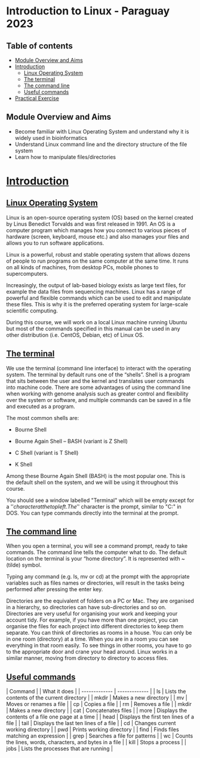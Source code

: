 # Introduction to Linux - Paraguay 2023 <!-- omit in toc -->

## Table of contents <!-- omit in toc -->
- [Module Overview and Aims](#module-overview-and-aims)
- [Introduction](#introduction)
  - [Linux Operating System](#linux-operating-system)
  - [The terminal](#the-terminal)
  - [The command line](#the-command-line)
  - [Useful commands](#useful-commands)
- [Practical Exercise](#practical-exercise)

## Module Overview and Aims
- Become familiar with Linux Operating System and understand why it is widely used in bioinformatics
- Understand Linux command line and the directory structure of the file system
- Learn how to manipulate files/directories

# [Introduction](#introduction)

## [Linux Operating System](#linux-operating-system)
Linux is an open-source operating system (OS) based on the kernel created by Linus Benedict Torvalds and was first released in 1991. An OS is a computer program which manages how you connect to various pieces of hardware (screen, keyboard, mouse etc.) and also manages your files and allows you to run software applications.

Linux is a powerful, robust and stable operating system that allows dozens of people to run programs on the same computer at the same time. It runs on all kinds of machines, from desktop PCs, mobile phones to supercomputers.

Increasingly, the output of lab-based biology exists as large text files, for example the data files from sequencing machines. Linux has a range of powerful and flexible commands which can be used to edit and manipulate these files. This is why it is the preferred operating system for large-scale scientific computing.

During this course, we will work on a local Linux machine running Ubuntu but most of the commands specified in this manual can be used in any other distribution (i.e. CentOS, Debian, etc) of Linux OS. 

## [The terminal](#the-terminal)
We use the terminal (command line interface) to interact with the operating system. The terminal by default runs one of the “shells”. Shell is a program that sits between the user and the kernel and translates user commands into machine code. There are some advantages of using the command line when working with genome analysis such as greater control and flexibility over the system or software, and multiple commands can be saved in a file and executed as a program. 

The most common shells are:

- Bourne Shell

- Bourne Again Shell – BASH (variant is Z Shell)

- C Shell (variant is T Shell)

- K Shell

Among these Bourne Again Shell (BASH) is the most popular one. This is the default shell on the
system, and we will be using it throughout this course. 

You should see a window labelled "Terminal" which will be empty except for a '$' character at the top left. The '$' character is the prompt, similar to "C:\" in DOS. 
You can type commands directly into the terminal at the prompt. 

## [The command line](#the-command-line)

When you open a terminal, you will see a command prompt, ready to take commands. The command line tells the computer what to do. The default location on the terminal is your “home directory”. It is represented with ~ (tilde) symbol. 

Typing any command (e.g. ls, mv or cd) at the prompt with the appropriate variables such as files names or directories, will result in the tasks being performed after pressing the enter key.

Directories are the equivalent of folders on a PC or Mac. They are organised in a hierarchy, so directories can have sub-directories and so on. Directories are very useful for organising your work and keeping your account tidy. For example, if you have more than one project, you can organise the files for each project into different directories to keep them separate. You can think of directories as rooms in a house. You can only be in one room (directory) at a time. When you are in a room you can see everything in that room easily. To see things in other rooms, you have to go to the appropriate door and crane your head around. Linux works in a similar manner, moving from directory to directory to access files. 

## [Useful commands](#useful-commands)

| Command	| | What it does |
| ------------- | ------------- |
| ls | Lists the contents of the current directory  |
| mkdir  | Makes a new directory  |
| mv | Moves or renames a file  |
| cp  | Copies a file  |
| rm | Removes a file  |
| mkdir  | Makes a new directory  |
| cat | Concatenates files  |
| more  | Displays the contents of a file one page at a time  |
| head | Displays the first ten lines of a file  |
| tail  | Displays the last ten lines of a file  |
| cd | Changes current working directory  |
| pwd	 | Prints working directory  |
| find  | Finds files matching an expression  |
| grep | Searches a file for patterns  |
| wc  | Counts the lines, words, characters, and bytes in a file  |
| kill | Stops a process  |
| jobs | Lists the processes that are running  |

	
	
	
	
	
	
	
	

	
	
	
	
	




